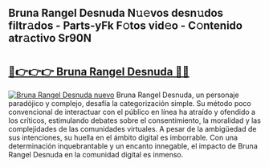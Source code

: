 ## Bruna Rangel Desnuda N𝚞𝚎vos desn𝚞dos filtr𝚊dos - Parts-yFk F𝚘tos vid𝚎o - C𝚘ntenido atr𝚊ctivo Sr90N

# <h2><a href="http://mbbc32.tromn.icu/?c=Bruna+Rangel+Desnuda">🔗👉👉👉 Bruna Rangel Desnuda 🔗🔗</a></h2>

[![Bruna Rangel Desnuda nuevo](https://i.imgur.com/pEAQMta.gif)](http://mbbc32.tromn.icu/?c=Bruna+Rangel+Desnuda)
Bruna Rangel Desnuda, un personaje paradójico y complejo, desafía la categorización simple. Su método poco convencional de interactuar con el público en línea ha atraído y ofendido a los críticos, estimulando debates sobre el consentimiento, la moralidad y las complejidades de las comunidades virtuales. A pesar de la ambigüedad de sus intenciones, su huella en el ámbito digital es imborrable. Con una determinación inquebrantable y un encanto innegable, el impacto de Bruna Rangel Desnuda en la comunidad digital es inmenso.
